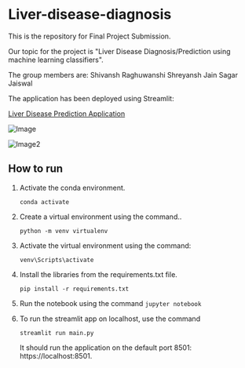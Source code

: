 # Liver-disease-diagnosis


This is the repository for Final Project Submission.

Our topic for the project is "Liver Disease Diagnosis/Prediction using machine learning classifiers".

The group members are:
Shivansh Raghuwanshi
Shreyansh Jain
Sagar Jaiswal

The application has been deployed using Streamlit:

[Liver Disease Prediction Application](https://group-1-the-phoenix-project-group-1-main-anj10e.streamlit.app/)

![Image](data/sample1.png)

![Image2](data/sample2.png)

## How to run 

1. Activate the conda environment.

    ```conda activate```

2. Create a virtual environment using the command..

    ```python -m venv virtualenv```

3. Activate the virtual environment using the command:

    ```venv\Scripts\activate```

4. Install the libraries from the requirements.txt file.

    ```pip install -r requirements.txt```

5. Run the notebook using the command
    ```jupyter notebook```

6. To run the streamlit app on localhost, use the command

   ```streamlit run main.py```
   
   It should run the application on the default port 8501: https://localhost:8501.
